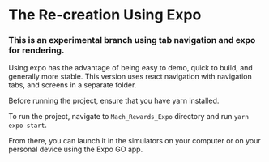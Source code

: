 # The Re-creation Using Expo
### This is an experimental branch using tab navigation and expo for rendering.

Using expo has the advantage of being easy to demo, quick to build, and generally more stable. This version uses react navigation with navigation tabs, and screens in a separate folder.

Before running the project, ensure that you have yarn installed.

To run the project, navigate to `Mach_Rewards_Expo` directory and run `yarn expo start`.

From there, you can launch it in the simulators on your computer or on your personal device using the Expo GO app.